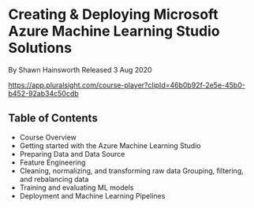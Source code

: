 # Creating & Deploying Microsoft Azure Machine Learning Studio Solutions
By Shawn Hainsworth
Released	3 Aug 2020

https://app.pluralsight.com/course-player?clipId=46b0b92f-2e5e-45b0-b452-92ab34c50cdb

## Table of Contents
- Course Overview
- Getting started with the Azure Machine Learning Studio
- Preparing Data and Data Source
- Feature Engineering
- Cleaning, normalizing, and transforming raw data Grouping, filtering, and rebalancing data
- Training and evaluating ML models
- Deployment and Machine Learning Pipelines

